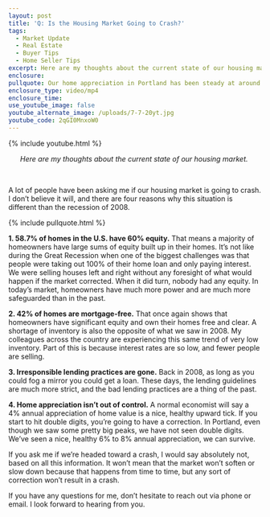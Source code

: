 ```yaml
---
layout: post
title: 'Q: Is the Housing Market Going to Crash?'
tags:
  - Market Update
  - Real Estate
  - Buyer Tips
  - Home Seller Tips
excerpt: Here are my thoughts about the current state of our housing market.
enclosure:
pullquote: Our home appreciation in Portland has been steady at around 6% to 8%.
enclosure_type: video/mp4
enclosure_time:
use_youtube_image: false
youtube_alternate_image: /uploads/7-7-20yt.jpg
youtube_code: 2qGI0MnxoW0
---
```


{% include youtube.html %}

<center><em>Here are my thoughts about the current state of our housing market.&nbsp;</em></center>

&nbsp;

A lot of people have been asking me if our housing market is going to crash. I don’t believe it will, and there are four reasons why this situation is different than the recession of 2008.

{% include pullquote.html %}&nbsp;

**1\. 58.7% of homes in the U.S. have 60% equity.** That means a majority of homeowners have large sums of equity built up in their homes. It’s not like during the Great Recession when one of the biggest challenges was that people were taking out 100% of their home loan and only paying interest. We were selling houses left and right without any foresight of what would happen if the market corrected. When it did turn, nobody had any equity. In today’s market, homeowners have much more power and are much more safeguarded than in the past.&nbsp;

**2\. 42% of homes are mortgage-free.** That once again shows that homeowners have significant equity and own their homes free and clear. A shortage of inventory is also the opposite of what we saw in 2008. My colleagues across the country are experiencing this same trend of very low inventory. Part of this is because interest rates are so low, and fewer people are selling.&nbsp;

**3\. Irresponsible lending practices are gone.** Back in 2008, as long as you could fog a mirror you could get a loan. These days, the lending guidelines are much more strict, and the bad lending practices are a thing of the past.

**4\. Home appreciation isn’t out of control.** A normal economist will say a 4% annual appreciation of home value is a nice, healthy upward tick. If you start to hit double digits, you’re going to have a correction. In Portland, even though we saw some pretty big peaks, we have not seen double digits. We’ve seen a nice, healthy 6% to 8% annual appreciation, we can survive.

If you ask me if we’re headed toward a crash, I would say absolutely not, based on all this information. It won’t mean that the market won’t soften or slow down because that happens from time to time, but any sort of correction won’t result in a crash.

If you have any questions for me, don’t hesitate to reach out via phone or email. I look forward to hearing from you.